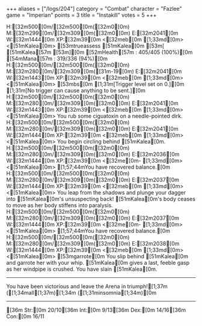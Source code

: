 +++
aliases = ["/logs/204"]
category = "Combat"
character = "Fazlee"
game = "Imperian"
points = 3
title = "Instakill"
votes = 5
+++

H:[32m500[0m/[32m500[0m([32m0[0m) M:[32m299[0m/[32m309[0m([32m0[0m) E:[32m2041[0m W:[32m1444[0m XP:[32m39[0m <[32meb[0m [1;33md[0m> <[51mKalea[0m> [53mtrueassess [51mKalea[0m
[53m[ [51mKalea[57m [53m][0m
[52mHealth[57m : 405/405 (100%)[0m
[54mMana[57m   : 319/336 (94%)[0m
H:[32m500[0m/[32m500[0m([32m0[0m) M:[32m280[0m/[32m309[0m([31m-19[0m) E:[32m2041[0m W:[32m1443[0m XP:[32m39[0m <[32meb[0m [1;33md[0m> <[51mKalea[0m> [53mbs[0m
[1;31m[Trigger level set on 0.][0m
[1;31m[No trigger can cause anything to be sent.][0m
H:[32m500[0m/[32m500[0m([32m0[0m) M:[32m280[0m/[32m309[0m([32m0[0m) E:[32m2041[0m W:[32m1443[0m XP:[32m39[0m <[32meb[0m [1;33md[0m> <[51mKalea[0m> 
You rub some ciguatoxin on a needle-pointed dirk.
H:[32m500[0m/[32m500[0m([32m0[0m) M:[32m280[0m/[32m309[0m([32m0[0m) E:[32m2041[0m W:[32m1444[0m XP:[32m39[0m <[32meb[0m [1;33md[0m> <[51mKalea[0m> 
You begin circling behind [51mKalea[0m.
H:[32m500[0m/[32m500[0m([32m0[0m) M:[32m280[0m/[32m309[0m([32m0[0m) E:[32m2036[0m W:[32m1444[0m XP:[32m39[0m <[32me[0m- [1;33md[0m> <[51mKalea[0m> 
[1;57;44mYou have recovered balance.[0m
H:[32m500[0m/[32m500[0m([32m0[0m) M:[32m280[0m/[32m309[0m([32m0[0m) E:[32m2037[0m W:[32m1444[0m XP:[32m39[0m <[32meb[0m [1;33md[0m> <[51mKalea[0m> 
You leap from the shadows and plunge your dagger into [51mKalea[0m's unsuspecting 
back!
[51mKalea[0m's body ceases to move as her body stiffens into paralysis.
H:[32m500[0m/[32m500[0m([32m0[0m) M:[32m280[0m/[32m309[0m([32m0[0m) E:[32m2037[0m W:[32m1444[0m XP:[32m39[0m <[32me[0m- [1;33md[0m> <[51mKalea[0m> 
[1;57;44mYou have recovered balance.[0m
H:[32m500[0m/[32m500[0m([32m0[0m) M:[32m280[0m/[32m309[0m([32m0[0m) E:[32m2038[0m W:[32m1444[0m XP:[32m39[0m <[32meb[0m [1;33md[0m> <[51mKalea[0m> [53mgarrote[0m
You slip behind [51mKalea[0m and garrote her with your whip.
[51mKalea[0m gives a last, feeble gasp as her windpipe is crushed.
You have slain [51mKalea[0m.
**********************************************************
You have been victorious and leave the Arena in triumph![1;37m ([1;34mall[1;37m)[1;34m ([1;31minsomnia[1;34m)[0m
**********************************************************




[36m Str:[0m 20/10[36m  Int:[0m 9/13[36m   Dex:[0m 14/16[36m  Con:[0m 16/11